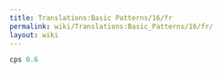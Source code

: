```yaml
---
title: Translations:Basic Patterns/16/fr
permalink: wiki/Translations:Basic_Patterns/16/fr/
layout: wiki
---
```


``` Haskell
cps 0.6
```
